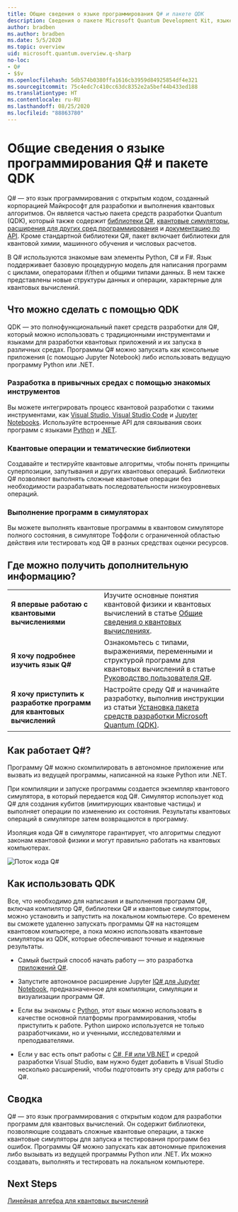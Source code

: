 ```yaml
---
title: Общие сведения о языке программирования Q# и пакете QDK
description: Сведения о пакете Microsoft Quantum Development Kit, языке программирования Q# и о том, как создавать программы для квантовых вычислений.
author: bradben
ms.author: bradben
ms.date: 5/5/2020
ms.topic: overview
uid: microsoft.quantum.overview.q-sharp
no-loc:
- Q#
- $$v
ms.openlocfilehash: 5db574b0380ffa1616cb3959d84925854df4e321
ms.sourcegitcommit: 75c4edc7c410cc63dc8352e2a5bef44b433ed188
ms.translationtype: HT
ms.contentlocale: ru-RU
ms.lasthandoff: 08/25/2020
ms.locfileid: "88863780"
---
```

# <a name="what-are-the-no-locq-programming-language-and-qdk"></a>Общие сведения о языке программирования Q# и пакете QDK

Q# — это язык программирования с открытым кодом, созданный корпорацией Майкрософт для разработки и выполнения квантовых алгоритмов. Он является частью пакета средств разработки Quantum (QDK), который также содержит [библиотеки Q#](xref:microsoft.quantum.libraries), [квантовые симуляторы](xref:microsoft.quantum.machines), [расширения для других сред программирования](xref:microsoft.quantum.install) и [документацию по API](xref:microsoft.quantum.standardlibsintro). Кроме стандартной библиотеки Q#, пакет включает библиотеки для квантовой химии, машинного обучения и числовых расчетов.

В Q# используются знакомые вам элементы Python, C# и F#. Язык поддерживает базовую процедурную модель для написания программ с циклами, операторами if/then и общими типами данных. В нем также представлены новые структуры данных и операции, характерные для квантовых вычислений.

## <a name="what-can-i-do-with-the-qdk"></a>Что можно сделать с помощью QDK

QDK — это полнофункциональный пакет средств разработки для Q#, который можно использовать с традиционными инструментами и языками для разработки квантовых приложений и их запуска в различных средах. Программы Q# можно запускать как консольные приложения (с помощью Jupyter Notebook) либо использовать ведущую программу Python или .NET.

### <a name="develop-in-common-tools-and-environments"></a>Разработка в привычных средах с помощью знакомых инструментов

Вы можете интегрировать процесс квантовой разработки с такими инструментами, как [Visual Studio, Visual Studio Code](xref:microsoft.quantum.install.standalone) и [Jupyter Notebooks](xref:microsoft.quantum.install.jupyter). Используйте встроенные API для связывания своих программ с языками [Python](xref:microsoft.quantum.install.python) и [.NET](xref:microsoft.quantum.install.cs).

### <a name="try-quantum-operations-and-domain-specific-libraries"></a>Квантовые операции и тематические библиотеки

Создавайте и тестируйте квантовые алгоритмы, чтобы понять принципы суперпозиции, запутывания и других квантовых операций. Библиотеки Q# позволяют выполнять сложные квантовые операции без необходимости разрабатывать последовательности низкоуровневых операций.

### <a name="run-programs-in-simulators"></a>Выполнение программ в симуляторах

Вы можете выполнять квантовые программы в квантовом симуляторе полного состояния, в симуляторе Тоффоли с ограниченной областью действия или тестировать код Q# в разных средствах оценки ресурсов. 

## <a name="where-can-i-learn-more"></a>Где можно получить дополнительную информацию?

|||
| ---- | ---- |
| **Я впервые работаю с квантовыми вычислениями** | Изучите основные понятия квантовой физики и квантовых вычислений в статье [Общие сведения о квантовых вычислениях](xref:microsoft.quantum.overview.understanding).|
| **Я хочу подробнее изучить язык Q#** | Ознакомьтесь с типами, выражениями, переменными и структурой программ для квантовых вычислений в статье [Руководство пользователя Q#](xref:microsoft.quantum.guide).|
| **Я хочу приступить к разработке программ для квантовых вычислений** | Настройте среду Q# и начинайте разработку, выполнив инструкции из статьи [Установка пакета средств разработки Microsoft Quantum (QDK)](xref:microsoft.quantum.install).|

## <a name="how-does-no-locq-work"></a>Как работает Q#?

Программу Q# можно скомпилировать в автономное приложение или вызвать из ведущей программы, написанной на языке Python или .NET.

При компиляции и запуске программы создается экземпляр квантового симулятора, в который передается код Q#. Симулятор использует код Q# для создания кубитов (имитирующих квантовые частицы) и выполняет операции по изменению их состояния. Результаты квантовых операций в симуляторе затем возвращаются в программу.  

Изоляция кода Q# в симуляторе гарантирует, что алгоритмы следуют законам квантовой физики и могут правильно работать на квантовых компьютерах.

![Поток кода Q#](~/media/qsharp-code-flow.png)

## <a name="how-do-i-use-the-qdk"></a>Как использовать QDK

Все, что необходимо для написания и выполнения программ Q#, включая компилятор Q#, библиотеки Q# и квантовые симуляторы, можно установить и запустить на локальном компьютере. Со временем вы сможете удаленно запускать программы Q# на настоящем квантовом компьютере, а пока можно использовать квантовые симуляторы из QDK, которые обеспечивают точные и надежные результаты.

- Самый быстрый способ начать работу — это разработка [приложений Q#](xref:microsoft.quantum.install.standalone).

- Запустите автономное расширение Jupyter [IQ# для Jupyter Notebook](xref:microsoft.quantum.install.jupyter), предназначенное для компиляции, симуляции и визуализации программ Q#.

- Если вы знакомы с [Python](xref:microsoft.quantum.install.python), этот язык можно использовать в качестве основной платформы программирования, чтобы приступить к работе. Python широко используется не только разработчиками, но и ученными, исследователями и преподавателями.

- Если у вас есть опыт работы с [C#, F# или VB.NET](xref:microsoft.quantum.install.cs) и средой разработки Visual Studio, вам нужно будет добавить в Visual Studio несколько расширений, чтобы подготовить эту среду для работы с Q#.  

## <a name="summary"></a>Сводка

Q# — это язык программирования с открытым кодом для разработки программ для квантовых вычислений. Он содержит библиотеки, позволяющие создавать сложные квантовые операции, а также квантовые симуляторы для запуска и тестирования программ без ошибок. Программы Q# можно запускать как автономные приложения либо вызывать из ведущей программы Python или .NET. Их можно создавать, выполнять и тестировать на локальном компьютере.

## <a name="next-steps"></a>Next Steps

[Линейная алгебра для квантовых вычислений](xref:microsoft.quantum.overview.algebra)
